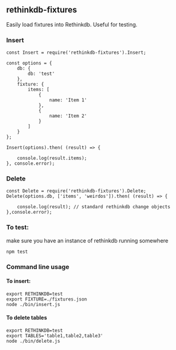 ## rethinkdb-fixtures

Easily load fixtures into Rethinkdb. Useful for testing.

### Insert
```
const Insert = require('rethinkdb-fixtures').Insert;

const options = {
    db: {
        db: 'test'
    },
    fixture: {
        items: [
            {
                name: 'Item 1'
            },
            {
                name: 'Item 2'
            }
        ]
    }
};

Insert(options).then( (result) => {

    console.log(result.items);
}, console.error);
```

### Delete
```
const Delete = require('rethinkdb-fixtures').Delete;
Delete(options.db, ['items', 'weirdos']).then( (result) => {

    console.log(result); // standard rethinkdb change objects
},console.error);

```

### To test: 
make sure you have an instance of rethinkdb running somewhere
```
npm test
```

### Command line usage

#### To insert:
```
export RETHINKDB=test
export FIXTURE=./fixtures.json
node ./bin/insert.js
```
#### To delete tables
```
export RETHINKDB=test
export TABLES='table1,table2,table3'
node ./bin/delete.js
```